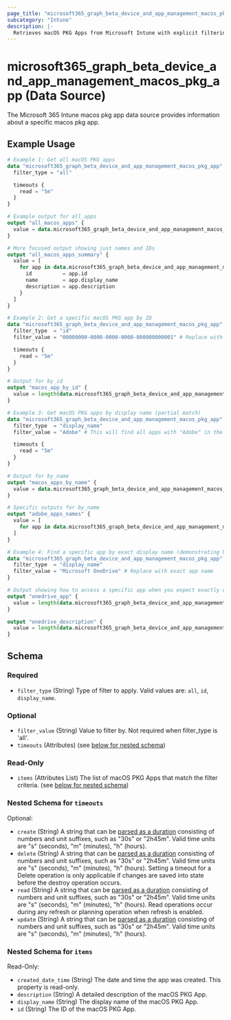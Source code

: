 ```yaml
---
page_title: "microsoft365_graph_beta_device_and_app_management_macos_pkg_app Data Source - terraform-provider-microsoft365"
subcategory: "Intune"
description: |-
  Retrieves macOS PKG Apps from Microsoft Intune with explicit filtering options.
---
```


# microsoft365_graph_beta_device_and_app_management_macos_pkg_app (Data Source)

The Microsoft 365 Intune macos pkg app data source provides information about a specific macos pkg app.

## Example Usage

```terraform
# Example 1: Get all macOS PKG apps
data "microsoft365_graph_beta_device_and_app_management_macos_pkg_app" "all_apps" {
  filter_type = "all"

  timeouts {
    read = "5m"
  }
}

# Example output for all_apps
output "all_macos_apps" {
  value = data.microsoft365_graph_beta_device_and_app_management_macos_pkg_app.all_apps.items
}

# More focused output showing just names and IDs
output "all_macos_apps_summary" {
  value = [
    for app in data.microsoft365_graph_beta_device_and_app_management_macos_pkg_app.all_apps.items : {
      id          = app.id
      name        = app.display_name
      description = app.description
    }
  ]
}

# Example 2: Get a specific macOS PKG app by ID
data "microsoft365_graph_beta_device_and_app_management_macos_pkg_app" "by_id" {
  filter_type  = "id"
  filter_value = "00000000-0000-0000-0000-000000000001" # Replace with actual app ID

  timeouts {
    read = "5m"
  }
}

# Output for by_id
output "macos_app_by_id" {
  value = length(data.microsoft365_graph_beta_device_and_app_management_macos_pkg_app.by_id.items) > 0 ? data.microsoft365_graph_beta_device_and_app_management_macos_pkg_app.by_id.items[0] : null
}

# Example 3: Get macOS PKG apps by display name (partial match)
data "microsoft365_graph_beta_device_and_app_management_macos_pkg_app" "by_name" {
  filter_type  = "display_name"
  filter_value = "Adobe" # This will find all apps with "Adobe" in the name

  timeouts {
    read = "5m"
  }
}

# Output for by_name
output "macos_apps_by_name" {
  value = data.microsoft365_graph_beta_device_and_app_management_macos_pkg_app.by_name.items
}

# Specific outputs for by_name
output "adobe_apps_names" {
  value = [
    for app in data.microsoft365_graph_beta_device_and_app_management_macos_pkg_app.by_name.items : app.display_name
  ]
}

# Example 4: Find a specific app by exact display name (demonstrating how to access a specific result)
data "microsoft365_graph_beta_device_and_app_management_macos_pkg_app" "exact_app" {
  filter_type  = "display_name"
  filter_value = "Microsoft OneDrive" # Replace with exact app name
}

# Output showing how to access a specific app when you expect exactly one result
output "onedrive_app" {
  value = length(data.microsoft365_graph_beta_device_and_app_management_macos_pkg_app.exact_app.items) > 0 ? data.microsoft365_graph_beta_device_and_app_management_macos_pkg_app.exact_app.items[0] : null
}

output "onedrive_description" {
  value = length(data.microsoft365_graph_beta_device_and_app_management_macos_pkg_app.exact_app.items) > 0 ? data.microsoft365_graph_beta_device_and_app_management_macos_pkg_app.exact_app.items[0].description : null
}
```

<!-- schema generated by tfplugindocs -->
## Schema

### Required

- `filter_type` (String) Type of filter to apply. Valid values are: `all`, `id`, `display_name`.

### Optional

- `filter_value` (String) Value to filter by. Not required when filter_type is 'all'.
- `timeouts` (Attributes) (see [below for nested schema](#nestedatt--timeouts))

### Read-Only

- `items` (Attributes List) The list of macOS PKG Apps that match the filter criteria. (see [below for nested schema](#nestedatt--items))

<a id="nestedatt--timeouts"></a>
### Nested Schema for `timeouts`

Optional:

- `create` (String) A string that can be [parsed as a duration](https://pkg.go.dev/time#ParseDuration) consisting of numbers and unit suffixes, such as "30s" or "2h45m". Valid time units are "s" (seconds), "m" (minutes), "h" (hours).
- `delete` (String) A string that can be [parsed as a duration](https://pkg.go.dev/time#ParseDuration) consisting of numbers and unit suffixes, such as "30s" or "2h45m". Valid time units are "s" (seconds), "m" (minutes), "h" (hours). Setting a timeout for a Delete operation is only applicable if changes are saved into state before the destroy operation occurs.
- `read` (String) A string that can be [parsed as a duration](https://pkg.go.dev/time#ParseDuration) consisting of numbers and unit suffixes, such as "30s" or "2h45m". Valid time units are "s" (seconds), "m" (minutes), "h" (hours). Read operations occur during any refresh or planning operation when refresh is enabled.
- `update` (String) A string that can be [parsed as a duration](https://pkg.go.dev/time#ParseDuration) consisting of numbers and unit suffixes, such as "30s" or "2h45m". Valid time units are "s" (seconds), "m" (minutes), "h" (hours).


<a id="nestedatt--items"></a>
### Nested Schema for `items`

Read-Only:

- `created_date_time` (String) The date and time the app was created. This property is read-only.
- `description` (String) A detailed description of the macOS PKG App.
- `display_name` (String) The display name of the macOS PKG App.
- `id` (String) The ID of the macOS PKG App.